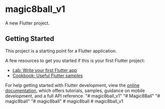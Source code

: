 # magic8ball_v1

A new Flutter project.

## Getting Started

This project is a starting point for a Flutter application.

A few resources to get you started if this is your first Flutter project:

- [Lab: Write your first Flutter app](https://docs.flutter.dev/get-started/codelab)
- [Cookbook: Useful Flutter samples](https://docs.flutter.dev/cookbook)

For help getting started with Flutter development, view the
[online documentation](https://docs.flutter.dev/), which offers tutorials,
samples, guidance on mobile development, and a full API reference.
"# magic8ball_v1" 
"# Magic8Ball" 
"# magic8ball" 
"# magic8ball" 
#   m a g i c 8 b a l l  
 #   m a g i c 8 b a l l _ v 1  
 